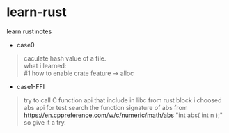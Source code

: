# learn-rust
learn rust notes
- case0
> caculate hash value of a file.  
> what i learned:  
> #1 how to enable crate feature -> alloc

- case1-FFI
> try to call C function api that include in libc from rust block
> i choosed abs api for test
> search the function signature of abs from <https://en.cppreference.com/w/c/numeric/math/abs>
> "int        abs( int n );"
> so give it a try.
